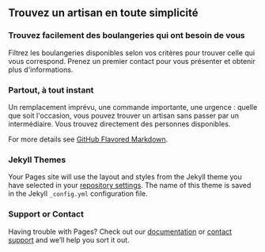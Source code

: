 ## Trouvez un artisan en toute simplicité

### Trouvez facilement des boulangeries qui ont besoin de vous

Filtrez les boulangeries disponibles selon vos critères pour trouver celle qui vous correspond. Prenez un premier contact pour vous présenter et obtenir plus d'informations. 


### Partout, à tout instant

Un remplacement imprévu, une commande importante, une urgence : quelle que soit l'occasion, vous pouvez trouver un artisan sans passer par un intermédiaire. Vous trouvez directement des personnes disponibles.


For more details see [GitHub Flavored Markdown](https://guides.github.com/features/mastering-markdown/).

### Jekyll Themes

Your Pages site will use the layout and styles from the Jekyll theme you have selected in your [repository settings](https://github.com/BakeryJob/BakeryJob.github.io/settings). The name of this theme is saved in the Jekyll `_config.yml` configuration file.

### Support or Contact

Having trouble with Pages? Check out our [documentation](https://help.github.com/categories/github-pages-basics/) or [contact support](https://github.com/contact) and we’ll help you sort it out.

